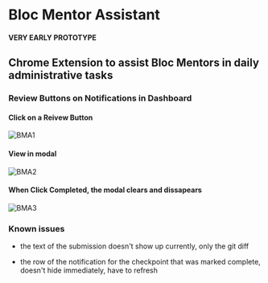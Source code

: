 # Bloc Mentor Assistant

#### VERY EARLY PROTOTYPE

## Chrome Extension to assist Bloc Mentors in daily administrative tasks

### Review Buttons on Notifications in Dashboard

#### Click on a Reivew Button
![BMA1](http://ec2-52-0-200-188.compute-1.amazonaws.com/images/bma1.png)

#### View in modal
![BMA2](http://ec2-52-0-200-188.compute-1.amazonaws.com/images/bma2.png)

#### When Click Completed, the modal clears and dissapears
![BMA3](http://ec2-52-0-200-188.compute-1.amazonaws.com/images/bma3.png)

### Known issues

- the text of the submission doesn't show up currently, only the git diff

- the row of the notification for the checkpoint that was marked complete, doesn't hide immediately, have to refresh
